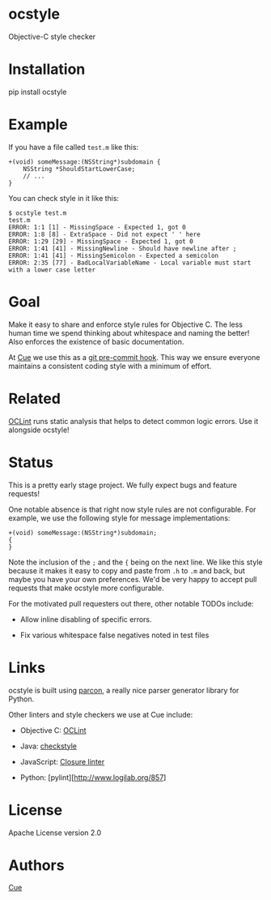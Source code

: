 ocstyle
=======

Objective-C style checker

# Installation

pip install ocstyle

# Example

If you have a file called `test.m` like this:

```objc
+(void) someMessage:(NSString*)subdomain {
    NSString *ShouldStartLowerCase;
    // ...
}
```

You can check style in it like this:

```
$ ocstyle test.m
test.m
ERROR: 1:1 [1] - MissingSpace - Expected 1, got 0
ERROR: 1:8 [8] - ExtraSpace - Did not expect ' ' here
ERROR: 1:29 [29] - MissingSpace - Expected 1, got 0
ERROR: 1:41 [41] - MissingNewline - Should have newline after ;
ERROR: 1:41 [41] - MissingSemicolon - Expected a semicolon
ERROR: 2:35 [77] - BadLocalVariableName - Local variable must start with a lower case letter
```

# Goal

Make it easy to share and enforce style rules for Objective C.  The less human time we spend thinking about whitespace
and naming the better!  Also enforces the existence of basic documentation.

At [Cue](http://www.cueup.com) we use this as a
[git pre-commit hook](http://git-scm.com/book/en/Customizing-Git-Git-Hooks).
This way we ensure everyone maintains a consistent coding style with a minimum of effort.

# Related

[OCLint](http://oclint.org/) runs static analysis that helps to detect common logic errors. Use it alongside ocstyle!

# Status

This is a pretty early stage project.  We fully expect bugs and feature requests!

One notable absence is that right now style rules are not configurable.  For example, we use the following style
for message implementations:

```objc
+(void) someMessage:(NSString*)subdomain;
{
}
```

Note the inclusion of the `;` and the `{` being on the next line. We like this style because it makes it easy to copy
and paste from `.h` to `.m` and back, but maybe you have your own preferences.  We'd be very happy to accept pull
requests that make ocstyle more configurable.

For the motivated pull requesters out there, other notable TODOs include:

* Allow inline disabling of specific errors.

* Fix various whitespace false negatives noted in test files


# Links

ocstyle is built using [parcon](http://www.opengroove.org/parcon/parcon-tutorial.html), a really nice parser
generator library for Python.

Other linters and style checkers we use at Cue include:

* Objective C: [OCLint](http://oclint.org/)

* Java: [checkstyle](http://checkstyle.sourceforge.net/)

* JavaScript: [Closure linter](https://developers.google.com/closure/utilities/)

* Python: [pylint][http://www.logilab.org/857]


# License

Apache License version 2.0

# Authors

[Cue](http://www.cueup.com)
